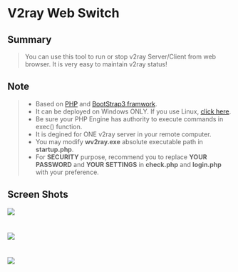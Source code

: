 # V2ray Web Switch
## Summary
>You can use this tool to run or stop v2ray Server/Client from web browser. It is very easy to maintain v2ray status!
## Note
> * Based on [PHP](http://php.net/) and [BootStrap3 framwork](http://getbootstrap.com/).
> * It can be deployed on Windows ONLY. If you use Linux, [click here](https://github.com/mgsky1/v2rayWebSwitch/tree/Linux-Version).
> * Be sure your PHP Engine has authority to execute commands in exec() function.
> * It is degined for ONE v2ray server in your remote computer.
> * You may modify **wv2ray.exe** absolute executable path in **startup.php**.
> * For **SECURITY** purpose, recommend you to replace **YOUR PASSWORD** and **YOUR SETTINGS** in **check.php** and **login.php** with your preference.
## Screen Shots
![](http://xxx.fishc.com/album/201801/12/185716xefcccxrufbpc4ck.png)
#
![](http://xxx.fishc.com/album/201801/12/185718loo8u00epglgg7ae.png)
#
![](http://xxx.fishc.com/album/201801/12/185719er9y3zx65xtc4hzr.png)
